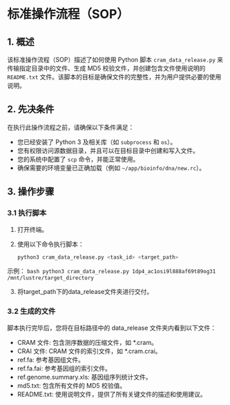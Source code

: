 # 标准操作流程（SOP）

## 1. 概述

该标准操作流程（SOP）描述了如何使用 Python 脚本 `cram_data_release.py` 来传输指定目录中的文件、生成 MD5 校验文件，并创建包含文件使用说明的 `README.txt` 文件。该脚本的目标是确保文件的完整性，并为用户提供必要的使用说明。

## 2. 先决条件

在执行此操作流程之前，请确保以下条件满足：

- 您已经安装了 Python 3 及相关库（如 `subprocess` 和 `os`）。
- 您有权限访问源数据目录，并且可以在目标目录中创建和写入文件。
- 您的系统中配置了 `scp` 命令，并能正常使用。
- 确保需要的环境变量已正确加载（例如 `~/app/bioinfo/dna/new.rc`）。

## 3. 操作步骤

### 3.1 执行脚本

1. 打开终端。

2. 使用以下命令执行脚本：

   ```bash
   python3 cram_data_release.py <task_id> <target_path>
   ```
示例：
    ```bash
   python3 cram_data_release.py 1dp4_ac1osi9l888af69t89og31 /mnt/lustre/target_directory
    ```

3. 将target_path下的data_release文件夹进行交付。

### 3.2 生成的文件
脚本执行完毕后，您将在目标路径中的 data_release 文件夹内看到以下文件：

- CRAM 文件: 包含测序数据的压缩文件，如 *.cram。
- CRAI 文件: CRAM 文件的索引文件，如 *.cram.crai。
- ref.fa: 参考基因组文件。
- ref.fa.fai: 参考基因组的索引文件。
- ref.genome.summary.xls: 基因组序列统计文件。
- md5.txt: 包含所有文件的 MD5 校验值。
- README.txt: 使用说明文件，提供了所有关键文件的描述和使用建议。